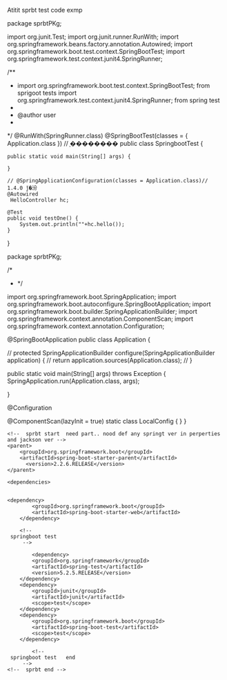 Atitit sprbt test  code exmp



package sprbtPKg;

import org.junit.Test;
import org.junit.runner.RunWith;
import org.springframework.beans.factory.annotation.Autowired;
import org.springframework.boot.test.context.SpringBootTest;
import org.springframework.test.context.junit4.SpringRunner;

/**
 * import org.springframework.boot.test.context.SpringBootTest; from sprigoot  tests
import org.springframework.test.context.junit4.SpringRunner; from  spring test
 * 
 * @author user
 *
 */
@RunWith(SpringRunner.class)
@SpringBootTest(classes = { Application.class }) // ָ��������
public class SpringbootTest {
	
	public static void main(String[] args) {
		
	}

	// @SpringApplicationConfiguration(classes = Application.class)// 1.4.0 ǰ�汾
	@Autowired
	 HelloController hc;

	@Test
	public void testOne() {
		System.out.println(""+hc.hello());
	}

}




package sprbtPKg;


/*
 * */

import org.springframework.boot.SpringApplication;
import org.springframework.boot.autoconfigure.SpringBootApplication;
import org.springframework.boot.builder.SpringApplicationBuilder;
import org.springframework.context.annotation.ComponentScan;
import org.springframework.context.annotation.Configuration;
 
 
@SpringBootApplication
public class Application   {
 
//  protected SpringApplicationBuilder configure(SpringApplicationBuilder application) {
//      return application.sources(Application.class);
//  }
 
  public static void main(String[] args) throws Exception {
      SpringApplication.run(Application.class, args);
      
      
      
      
  }
  
  
  @Configuration
 
  @ComponentScan(lazyInit = true)
  static class LocalConfig {
  }
}


  
  <!--  sprbt start  -->
	<!--  sprbt start  need part.. nood def any springt ver in perperties and jackson ver -->
	<parent>
		<groupId>org.springframework.boot</groupId>
		<artifactId>spring-boot-starter-parent</artifactId>
		  <version>2.2.6.RELEASE</version>
	</parent>
	
	<dependencies>
	
		
	<dependency>
			<groupId>org.springframework.boot</groupId>
			<artifactId>spring-boot-starter-web</artifactId>
		</dependency>
		
		<!-- 
	 springboot test
		 -->
		
			<dependency>
			<groupId>org.springframework</groupId>
			<artifactId>spring-test</artifactId>
			<version>5.2.5.RELEASE</version>
		</dependency>	
		<dependency>
			<groupId>junit</groupId>
			<artifactId>junit</artifactId>
			<scope>test</scope>
		</dependency>
		<dependency>
			<groupId>org.springframework.boot</groupId>
			<artifactId>spring-boot-test</artifactId>
			<scope>test</scope>
		</dependency>
		
			<!-- 
	 springboot test   end
		 -->
	<!--  sprbt end -->
